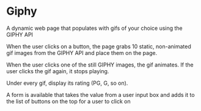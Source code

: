 # Giphy

A dynamic web page that populates with gifs of your choice using the GIPHY API

When the user clicks on a button, the page grabs 10 static, non-animated gif images from the GIPHY API and place them on the page.

When the user clicks one of the still GIPHY images, the gif animates. If the user clicks the gif again, it stops playing.

Under every gif, display its rating (PG, G, so on).

A form is available that takes the value from a user input box and adds it to the list of buttons on the top for a user to click on
